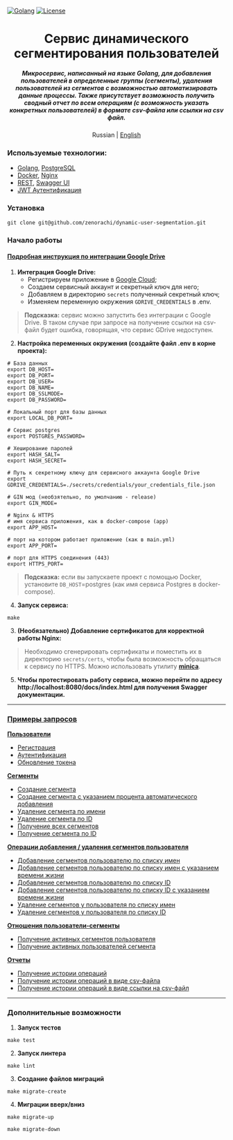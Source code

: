 [![Golang](https://img.shields.io/badge/Go-v1.21-EEEEEE?logo=go&logoColor=white&labelColor=00ADD8)](https://go.dev/)
[![License](https://img.shields.io/badge/license-MIT-green)](LICENSE)

<div align="center">
    <h1>Сервис динамического сегментирования пользователей</h1>
    <h5>
        Микросервис, написанный на языке Golang, для добавления пользователей в определенные группы (сегменты),
удаления пользователей из сегментов с возможностью автоматизировать данные процессы. Также присутствует возможность
получить сводный отчет по всем операциям (с возможность указать конкретных пользователей) в формате csv-файла или ссылки на csv файл.
    </h5>
    <p>
        Russian | <a href="README.md">English</a> 
    </p>
</div>

### Используемые технологии:
- [Golang](https://go.dev), [PostgreSQL](https://www.postgresql.org/)
- [Docker](https://www.docker.com/), [Nginx](https://nginx.org/ru/)
- [REST](https://ru.wikipedia.org/wiki/REST), [Swagger UI](https://swagger.io/tools/swagger-ui/)
- [JWT Аутентификация](https://jwt.io/)

### Установка
```shell
git clone git@github.com/zenorachi/dynamic-user-segmentation.git
```

### Начало работы
#### [Подробная инструкция по интеграции Google Drive](https://github.com/zenorachi/dynamic-user-segmentation/blob/main//docs/examples/01-google-drive-setup.ru.md)
1. **Интеграция Google Drive:**
    * Регистрируем приложение в [Google Cloud](https://developers.google.com/workspace/guides/create-project);
    * Создаем сервисный аккаунт и секретный ключ для него;
    * Добавляем в директорию `secrets` полученный секретный ключ;
    * Изменяем переменную окружения `GDRIVE_CREDENTIALS` в .env.
> **Подсказка:** сервис можно запустить без интеграции с Google Drive. В таком случае
> при запросе на получение ссылки на csv-файл будет ошибка, говорящая, что сервис GDrive недоступен.

2. **Настройка переменных окружения (создайте файл .env в корне проекта):**
```dotenv
# База данных
export DB_HOST=
export DB_PORT=
export DB_USER=
export DB_NAME=
export DB_SSLMODE=
export DB_PASSWORD=

# Локальный порт для базы данных
export LOCAL_DB_PORT=

# Сервис postgres
export POSTGRES_PASSWORD=

# Хеширование паролей
export HASH_SALT=
export HASH_SECRET=

# Путь к секретному ключу для сервисного аккаунта Google Drive
export GDRIVE_CREDENTIALS=./secrets/credentials/your_credentials_file.json

# GIN мод (необзятельно, по умолчанию - release)
export GIN_MODE=

# Nginx & HTTPS
# имя сервиса приложения, как в docker-compose (app)
export APP_HOST=

# порт на котором работает приложение (как в main.yml)
export APP_PORT=

# порт для HTTPS соединения (443)
export HTTPS_PORT=
```
> **Подсказка:** если вы запускаете проект с помощью Docker, установите `DB_HOST`=postgres (как имя сервиса Postgres в docker-compose).
4. **Запуск сервиса:**
```shell
make
```

3. **(Необязательно) Добавление сертификатов для корректной работы Nginx:**
> Необходимо сгенерировать сертификаты и поместить их в директорию `secrets/certs`, чтобы была возможность обращаться к сервису по HTTPS. 
Можно использовать утилиту [**minica**](https://github.com/jsha/minica). 

5. **Чтобы протестировать работу сервиса, можно перейти по адресу
   http://localhost:8080/docs/index.html для получения Swagger документации.**

---

### [Примеры запросов](https://github.com/zenorachi/dynamic-user-segmentation/blob/main/docs/examples/01-requests.ru.md)

**[Пользователи](https://github.com/zenorachi/dynamic-user-segmentation/blob/main/docs/examples/01-requests.ru.md#Пользователи)**
* [Регистрация](https://github.com/zenorachi/dynamic-user-segmentation/blob/main/docs/examples/01-requests.ru.md#1-регистрация)
* [Аутентификация](https://github.com/zenorachi/dynamic-user-segmentation/blob/main/docs/examples/01-requests.ru.md#2-аутентификация)
* [Обновление токена](https://github.com/zenorachi/dynamic-user-segmentation/blob/main/docs/examples/01-requests.ru.md#3-обновление-токена)

**[Сегменты](https://github.com/zenorachi/dynamic-user-segmentation/blob/main/docs/examples/01-requests.ru.md#Сегменты)**
* [Создание сегмента](https://github.com/zenorachi/dynamic-user-segmentation/blob/main/docs/examples/01-requests.ru.md#1-создание-сегмента)
* [Создание сегмента с указанием процента автоматического добавления](https://github.com/zenorachi/dynamic-user-segmentation/blob/main/docs/examples/01-requests.ru.md#2-создание-сегмента-с-указанием-процента-автоматического-добавления)
* [Удаление сегмента по имени](https://github.com/zenorachi/dynamic-user-segmentation/blob/main/docs/examples/01-requests.ru.md#3-удаление-сегмента-по-имени)
* [Удаление сегмента по ID](https://github.com/zenorachi/dynamic-user-segmentation/blob/main/docs/examples/01-requests.ru.md#4-удаление-сегмента-по-id)
* [Получение всех сегментов](https://github.com/zenorachi/dynamic-user-segmentation/blob/main/docs/examples/01-requests.ru.md#5-получение-всех-сегментов)
* [Получение сегмента по ID](https://github.com/zenorachi/dynamic-user-segmentation/blob/main/docs/examples/01-requests.ru.md#6-получение-сегмента-по-id)

**[Операции добавления / удаления сегментов пользователя](https://github.com/zenorachi/dynamic-user-segmentation/blob/main/docs/examples/01-requests.ru.md#операции-добавления--удаления-сегментов-пользователя)**
* [Добавление сегментов пользователю по списку имен](https://github.com/zenorachi/dynamic-user-segmentation/blob/main/docs/examples/01-requests.ru.md#1-добавление-сегментов-пользователю-по-списку-имен)
* [Добавление сегментов пользователю по списку имен с указанием времени жизни](https://github.com/zenorachi/dynamic-user-segmentation/blob/main/docs/examples/01-requests.ru.md#2-добавление-сегментов-пользователю-по-списку-имен-с-указанием-времени-жизни)
* [Добавление сегментов пользователю по списку ID](https://github.com/zenorachi/dynamic-user-segmentation/blob/main/docs/examples/01-requests.ru.md#3-добавление-сегментов-пользователю-по-списку-id)
* [Добавление сегментов пользователю по списку ID с указанием времени жизни](https://github.com/zenorachi/dynamic-user-segmentation/blob/main/docs/examples/01-requests.ru.md#4-добавление-сегментов-пользователю-по-списку-id-с-указанием-времени-жизни)
* [Удаление сегментов у пользователя по списку имен](https://github.com/zenorachi/dynamic-user-segmentation/blob/main/docs/examples/01-requests.ru.md#5-удаление-сегментов-у-пользователя-по-списку-имен)
* [Удаление сегментов у пользователя по списку ID](https://github.com/zenorachi/dynamic-user-segmentation/blob/main/docs/examples/01-requests.ru.md#6-удаление-сегментов-у-пользователя-по-списку-id)

**[Отношения пользователи-сегменты](https://github.com/zenorachi/dynamic-user-segmentation/blob/main/docs/examples/01-requests.ru.md#отношения-пользователи-сегменты)**
* [Получение активных сегментов пользователя](https://github.com/zenorachi/dynamic-user-segmentation/blob/main/docs/examples/01-requests.ru.md#1-получение-активных-сегментов-пользователя)
* [Получение активных пользователей сегмента](https://github.com/zenorachi/dynamic-user-segmentation/blob/main/docs/examples/01-requests.ru.md#2-получение-активных-пользователей-сегмента)

**[Отчеты](https://github.com/zenorachi/dynamic-user-segmentation/blob/main/docs/examples/01-requests.ru.md#Отчеты)**
* [Получение истории операций](https://github.com/zenorachi/dynamic-user-segmentation/blob/main/docs/examples/01-requests.ru.md#1-получение-истории-операций)
* [Получение истории операций в виде csv-файла](https://github.com/zenorachi/dynamic-user-segmentation/blob/main/docs/examples/01-requests.ru.md#2-получение-истории-операций-в-виде-csv-файла)
* [Получение истории операций в виде ссылки на csv-файл](https://github.com/zenorachi/dynamic-user-segmentation/blob/main/docs/examples/01-requests.ru.md#3-получение-истории-операций-в-виде-ссылки-на-csv-файл)

---

### Дополнительные возможности
1. **Запуск тестов**
```shell
make test
```
2. **Запуск линтера**
```shell
make lint
```
3. **Создание файлов миграций**
```shell
make migrate-create
```
4. **Миграции вверх/вниз**
```shell
make migrate-up
```
```shell
make migrate-down
```